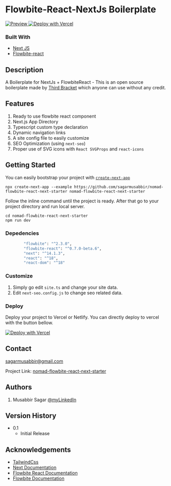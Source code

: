 
# Flowbite-React-NextJs Boilerplate
[![Preview](https://raw.githubusercontent.com/sagarmusabbir/nomad-flowbite-react-next-starter/main/public/sssmall.png)
](https://nomad-flowbite-react-next-starter.vercel.app/)
<a href="https://vercel.com/new/clone?repository-url=https%3A%2F%2Fgithub.com%2Fsagarmusabbir%2Fnomad-flowbite-react-next-starter%2F&project-name=nomad-flowbite-react-next-starter&repository-name=nomad-flowbite-react-next-starter&demo-title=nomad-flowbite-react-next-starter&demo-description=Nomad%20Next.js%20%2B%20FlowbiteReact%20%2B%20TypeScript%20starter%20template&demo-url=https%3A%2F%2Fnomad-flowbite-react-next-starter.vercel.app%2F&demo-image=https%3A%2F%2Fraw.githubusercontent.com%2Fsagarmusabbir%2Fnomad-flowbite-react-next-starter%2Fmain%2Fpublic%2Fsssmall.png"><img src="https://vercel.com/button" alt="Deploy with Vercel"/></a>

### Built With

- [Next JS](https://nextjs.org/)
- [Flowbite-react](https://www.flowbite-react.com/)

## Description

A Boilerplate for NextJs + FlowbiteReact - This is an open source boilerplate made by [Third Bracket](https://www.thirdbracket.co.uk/) which anyone can use without any credit.

## Features
1. Ready to use flowbite react component
2. Next.js App Directory
3. Typescript custom type declaration
4. Dynamic navigation links 
5. A site config file to easily customize
6. SEO Optimization (using  `next-seo`)
7. Proper use of SVG icons with `React SVGProps` and `react-icons`

## Getting Started
You can easily bootstrap your project with [`create-next-app`](https://github.com/vercel/next.js/tree/canary/packages/create-next-app) 
```
npx create-next-app --example https://github.com/sagarmusabbir/nomad-flowbite-react-next-starter nomad-flowbite-react-next-starter
```
Follow the inline command until the project is ready. After that go to your project directory and run local server. 
```
cd nomad-flowbite-react-next-starter
npm run dev
``` 

### Depedencies

```bash
        "flowbite": "^2.3.0",
        "flowbite-react": "^0.7.0-beta.6",
        "next": "^14.1.3",
        "react": "^18",
        "react-dom": "^18"
```

### Customize

1. Simply go edit `site.ts` and change your site data.
2. Edit `next-seo.config.js` to change seo related data.

### Deploy
Deploy your project to Vercel or Netlify. You can directly deploy to vercel with the button bellow.

<a href="https://vercel.com/new/clone?repository-url=https%3A%2F%2Fgithub.com%2Fsagarmusabbir%2Fnomad-flowbite-react-next-starter%2F&project-name=nomad-flowbite-react-next-starter&repository-name=nomad-flowbite-react-next-starter&demo-title=nomad-flowbite-react-next-starter&demo-description=Nomad%20Next.js%20%2B%20FlowbiteReact%20%2B%20TypeScript%20starter%20template&demo-url=https%3A%2F%2Fnomad-flowbite-react-next-starter.vercel.app%2F&demo-image=https%3A%2F%2Fraw.githubusercontent.com%2Fsagarmusabbir%2Fnomad-flowbite-react-next-starter%2Fmain%2Fpublic%2Fsssmall.png"><img src="https://vercel.com/button" alt="Deploy with Vercel"/></a>



## Contact

sagarmusabbir@gmail.com

Project Link: [nomad-flowbite-react-next-starter](https://github.com/sagarmusabbir/nomad-flowbite-react-next-starter)

## Authors

1. Musabbir Sagar [@myLinkedIn](https://www.linkedin.com/in/musabbirsagar/)

## Version History

- 0.1
  - Initial Release

<!-- ## License

This project is licensed under the [Name] License - see the LICENSE.md file for details -->

## Acknowledgements

- [TailwindCss](https://www.tailwindcss.com)
- [Next Documentation](https://nextjs.org/docs)
- [Flowbite React Documentation](https://www.flowbite-react.com/docs/getting-started/introduction)
- [Flowbite Documentation](https://flowbite.com/docs/getting-started/introduction/)
